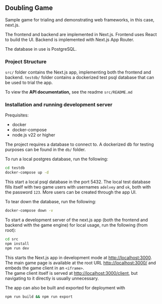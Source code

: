 ## Doubling Game

Sample game for trialing and demonstrating web frameworks, in this case, next.js.

The frontend and backend are implemented in Next.js. Frontend uses React to build the UI. Backend is implemented with Next.js App Router.

The database in use is PostgreSQL.

### Project Structure

`src/` folder contains the Next.js app, implementing both the frontend and backend.
`testdb/` folder contains a dockerized test psql database that can be used to trial the app.

To view the **API documentation,** see the readme `src/README.md`

### Installation and running development server

Prequisites:
- docker
- docker-compose
- node.js v22 or higher

The project requires a database to connect to. A dockerized db for testing purposes can be found in the `db/` folder.

To run a local postgres database, run the following:
```sh
cd testdb
docker-compose up -d
```
This start a local psql database in the port 5432. The local test database fills itself with two game users with usernames `adelvey` and `ok`, both with the password `123`. More users can be created through the app UI.

To tear down the database, run the following:
```sh
docker-compose down -v
```

To start a development server of the next.js app (both the frontend and backend with the game engine) for local usage, run the following (from root):
```sh
cd src
npm install
npm run dev
```
This starts the Next.js app in development mode at [http://localhost:3000](http://localhost:3000).  
The main game page is available at the root URL [http://localhost:3000/](http://localhost:3000/) and embeds the game client in an `<iframe>`.  
The game client itself is served at [http://localhost:3000/client](http://localhost:3000/client), but navigating to it directly is usually unnecessary.

The app can also be built and exported for deployment with
```sh
npm run build && npm run export
```